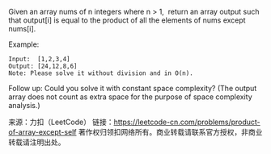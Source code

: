 Given an array nums of n integers where n > 1,  return an array output such that output[i] is equal to the product of all the elements of nums except nums[i].

Example:

    Input:  [1,2,3,4]
    Output: [24,12,8,6]
    Note: Please solve it without division and in O(n).

Follow up:
Could you solve it with constant space complexity? (The output array does not count as extra space for the purpose of space complexity analysis.)



来源：力扣（LeetCode）
链接：https://leetcode-cn.com/problems/product-of-array-except-self
著作权归领扣网络所有。商业转载请联系官方授权，非商业转载请注明出处。
